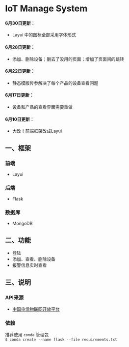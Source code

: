# IoT Manage System
#### 6月30日更新：
+ Layui 中的图标全部采用字体形式
#### 6月28日更新：
+ 添加、删除设备；删去了没用的页面；增加了页面间的跳转  
#### 6月22日更新：  
+ 静态模版传参解决了每个产品的设备查看问题  
#### 6月17日更新：  
+ 设备和产品的查看界面需要重做  
#### 6月10日更新： 
+ 大改！前端框架改成Layui  
## 一、框架
### 前端  
+ Layui  
### 后端
+ Flask  
### 数据库  
+ MongoDB  
## 二、功能
+ 登陆
+ 添加、查看、删除设备
+ 报警信息实时查看
## 三、说明
### API来源
+ [中国电信物联网开放平台][1]  
### 依赖
推荐使用 `conda` 管理包  
`$ conda create --name flask --file requirements.txt`

[1]: https://www.ctwing.cn/